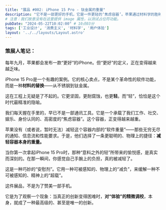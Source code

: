 ```yaml
---
title: "展品 #002: iPhone 15 Pro - 钛金属的重量"
description: "它不是一部更好的手机，它是一件更轻的‘焦虑容器’。苹果通过材料学的胜利，巧妙地回避了其在软件创新上的停滞。"
# 注意：我们故意没有在这里提供 image 属性，以测试占位符功能。
pubDate: "2024-05-22T10:02:00" # 10点03分
tags: ['工业设计', '消费主义', '材料学', '用户体验']
layout: '../../layouts/Layout.astro'
---
```


### 策展人笔记：

每年九月，苹果都会发布一款“更好”的iPhone。但“更好”的定义，正在变得越来越乏味。

iPhone 15 Pro是一个有趣的案例。它的核心卖点，不是某个革命性的软件功能，而是一种**材料的替换**——从不锈钢到钛金属。

这在工程上无疑是了不起的。它更坚固，更耐腐蚀，也更**轻**。而“轻”，恰恰是这个时代最精准的隐喻。

我们每天握在手里的，早已不是一部通讯工具。它是一个承载了我们工作、社交、娱乐、身份认同的、高密度的“焦虑容器”。这个容器，正变得越来越重。

苹果没有（或者说，暂时无法）减轻这个容器内部的“软件重量”——那些无穷无尽的通知、信息流和性能要求。于是，他们选择了一条更聪明的、物理上的捷径：**减轻容器本身的重量。**

当你第一次拿起iPhone 15 Pro时，那种“意料之外的轻”所带来的愉悦感，是真实而深刻的。在那一瞬间，你感觉自己手腕上的负担，真的被减轻了。

这是一种巧妙的“安慰剂”。它用一种可被感知的、物理上的“减负”，来缓解一种不可被感知的、精神上的“超载”。

这件展品，不是为了赞美一部手机。

它是为了观察一个现象：当真正的创新变得困难时，**对“体验”的精微调校**，本身，就成了一种最高级的、甚至是唯一的创新。